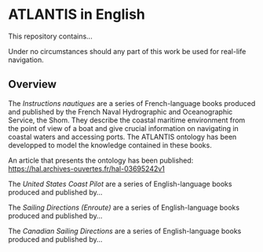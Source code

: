 # ATLANTIS in English
This repository contains...

Under no circumstances should any part of this work be used for real-life navigation.

## Overview
The _Instructions nautiques_ are a series of French-language books produced and published by the French Naval Hydrographic and Oceanographic Service, the Shom. They describe the coastal maritime environment from the point of view of a boat and give crucial information on navigating in coastal waters and accessing ports. The ATLANTIS ontology has been developped to model the knowledge contained in these books.

An article that presents the ontology has been published: https://hal.archives-ouvertes.fr/hal-03695242v1

The _United States Coast Pilot_ are a series of English-language books produced and published by…

The _Sailing Directions (Enroute)_ are a series of English-language books produced and published by…

The _Canadian Sailing Directions_ are a series of English-language books produced and published by…